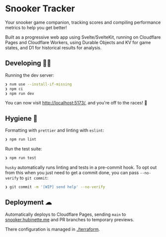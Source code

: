 # Snooker Tracker

Your snooker game companion, tracking scores and compiling performance metrics to help you get better!

Built as a progressive web app using Svelte/SvelteKit, running on Cloudflare Pages and Cloudflare Workers, using Durable Objects and KV for game states, and D1 for historical results for analysis.

## Developing 🧑‍💻

Running the dev server:

```bash
❯ nvm use --install-if-missing
❯ npm ci
❯ npm run dev
```

You can now visit [http://localhost:5173/](http://localhost:5173/), and you're off to the races! 🏇

## Hygiene 🚿

Formatting with `prettier` and linting with `eslint`:

```bash
❯ npm run lint
```

Run the test suite:

```bash
❯ npm run test
```

`husky` automatically runs linting and tests in a pre-commit hook. To opt out from this when you just need to get a commit done, you can pass `--no-verify` to `git commit`:

```bash
❯ git commit -m '[WIP] send help' --no-verify
```

## Deployment ☁

Automatically deploys to Cloudflare Pages, sending `main` to [snooker.hubinette.me](https://snooker.hubinette.me) and PR branches to temporary previews.

There configuration is managed in [./terraform](terraform).
